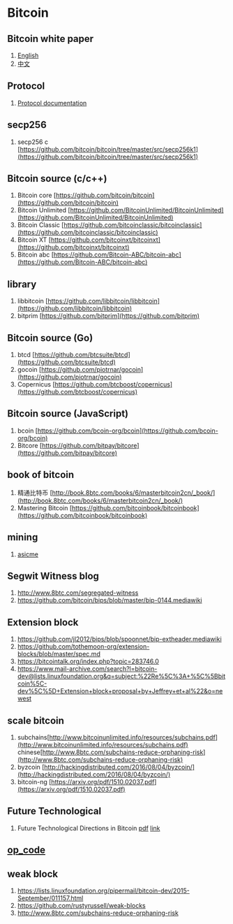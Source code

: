 
# Bitcoin

## Bitcoin white paper
1. [English](https://bitcoin.org/bitcoin.pdf)
2. [中文](http://www.8btc.com/wiki/bitcoin-a-peer-to-peer-electronic-cash-system)

## Protocol
1. [Protocol documentation](https://en.bitcoin.it/wiki/Protocol_documentation)


## secp256
1. secp256 c [https://github.com/bitcoin/bitcoin/tree/master/src/secp256k1](https://github.com/bitcoin/bitcoin/tree/master/src/secp256k1)
## Bitcoin  source (c/c++)
1. Bitcoin core [https://github.com/bitcoin/bitcoin](https://github.com/bitcoin/bitcoin)
2. Bitcoin Unlimited [https://github.com/BitcoinUnlimited/BitcoinUnlimited](https://github.com/BitcoinUnlimited/BitcoinUnlimited)
3. Bitcoin Classic [https://github.com/bitcoinclassic/bitcoinclassic](https://github.com/bitcoinclassic/bitcoinclassic)
4. Bitcoin XT [https://github.com/bitcoinxt/bitcoinxt](https://github.com/bitcoinxt/bitcoinxt)
5. Bitcoin abc [https://github.com/Bitcoin-ABC/bitcoin-abc](https://github.com/Bitcoin-ABC/bitcoin-abc)

## library
1. libbitcoin [https://github.com/libbitcoin/libbitcoin](https://github.com/libbitcoin/libbitcoin)
2. bitprim [https://github.com/bitprim](https://github.com/bitprim)

## Bitcoin source (Go)

1. btcd [https://github.com/btcsuite/btcd](https://github.com/btcsuite/btcd)
2. gocoin [https://github.com/piotrnar/gocoin](https://github.com/piotrnar/gocoin)
3. Copernicus [https://github.com/btcboost/copernicus](https://github.com/btcboost/copernicus)

## Bitcoin source (JavaScript)

1. bcoin [https://github.com/bcoin-org/bcoin](https://github.com/bcoin-org/bcoin)
2. Bitcore [https://github.com/bitpay/bitcore](https://github.com/bitpay/bitcore)

## book of bitcoin
1. 精通比特币 [http://book.8btc.com/books/6/masterbitcoin2cn/_book/](http://book.8btc.com/books/6/masterbitcoin2cn/_book/)
2. Mastering Bitcoin [https://github.com/bitcoinbook/bitcoinbook](https://github.com/bitcoinbook/bitcoinbook)

## mining
1. [asicme](https://github.com/sumory/sumory-note)


## Segwit Witness blog
1. http://www.8btc.com/segregated-witness
2. https://github.com/bitcoin/bips/blob/master/bip-0144.mediawiki

## Extension block 
1. https://github.com/jl2012/bips/blob/spoonnet/bip-extheader.mediawiki
2. https://github.com/tothemoon-org/extension-blocks/blob/master/spec.md
3. https://bitcointalk.org/index.php?topic=283746.0
4. https://www.mail-archive.com/search?l=bitcoin-dev@lists.linuxfoundation.org&q=subject:%22Re%5C%3A+%5C%5Bbitcoin%5C-dev%5C%5D+Extension+block+proposal+by+Jeffrey+et+al%22&o=newest

## scale bitcoin
1. subchains[http://www.bitcoinunlimited.info/resources/subchains.pdf](http://www.bitcoinunlimited.info/resources/subchains.pdf) chinese[http://www.8btc.com/subchains-reduce-orphaning-risk](http://www.8btc.com/subchains-reduce-orphaning-risk)
2. byzcoin [http://hackingdistributed.com/2016/08/04/byzcoin/](http://hackingdistributed.com/2016/08/04/byzcoin/)
3. bitcoin-ng [https://arxiv.org/pdf/1510.02037.pdf](https://arxiv.org/pdf/1510.02037.pdf)


## Future Technological
1. Future Technological Directions in Bitcoin [pdf](bch/Future%20Technological%20Directions%20in%20Bitcoin%20-%20Google%20Docs.pdf) [link](https://docs.google.com/document/d/1iNzJtJRq9-0vdILQAe9Bcj7r1a7xYVf8CSY0_oFrH9c/edit#heading=h.ng5oro5ybt64)

## [op_code](bch/op_code.md)

## weak block
1. https://lists.linuxfoundation.org/pipermail/bitcoin-dev/2015-September/011157.html
2. https://github.com/rustyrussell/weak-blocks
3. http://www.8btc.com/subchains-reduce-orphaning-risk


